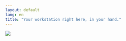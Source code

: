 ```yaml
---
layout: default
lang: en
title: "Your workstation right here, in your hand."
---
```


<img src="Images/earth.png" />




